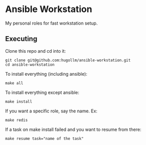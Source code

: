 # Ansible Workstation

My personal roles for fast workstation setup.


## Executing

Clone this repo and cd into it:

    git clone git@github.com:hugollm/ansible-workstation.git
    cd ansible-workstation

To install everything (including ansible):

    make all

To install everything except ansible:

    make install

If you want a specific role, say the name. Ex:

    make redis

If a task on make install failed and you want to resume from there:

    make resume task="name of the task"
